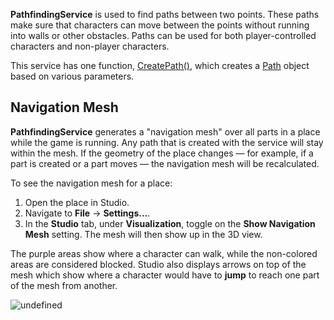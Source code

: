 **PathfindingService** is used to find paths between two points. These paths
make sure that characters can move between the points without running into
walls or other obstacles. Paths can be used for both player-controlled
characters and non-player characters.

This service has one function, [CreatePath()](https://create.roblox.com/docs/reference/engine/classes/PathfindingService#CreatePath),
which creates a [Path](https://create.roblox.com/docs/reference/engine/classes/Path) object based on various parameters.

## Navigation Mesh

**PathfindingService** generates a "navigation mesh" over all parts in a place
while the game is running. Any path that is created with the service will stay
within the mesh. If the geometry of the place changes — for example, if
a part is created or a part moves — the navigation mesh will be
recalculated.

To see the navigation mesh for a place:

1. Open the place in Studio.
2. Navigate to **File** → **Settings...**.
3. In the **Studio** tab, under **Visualization**, toggle on the **Show
   Navigation Mesh** setting. The mesh will then show up in the 3D view.

The purple areas show where a character can walk, while the non-colored areas
are considered blocked. Studio also displays arrows on top of the mesh which
show where a character would have to **jump** to reach one part of the mesh
from another.

![undefined](https://prod.docsiteassets.roblox.com/assets/blt1e4f3f08b0e04301/NavigationMesh.jpg)